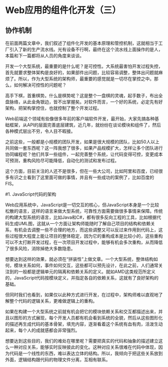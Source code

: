 Web应用的组件化开发（三）
====

协作机制
----

在前面两篇文章中，我们叙述了组件化开发的基本原理和管控机制，这就相当于工厂引入了新的生产流水线。光有设备不行啊，最终在这个流水线上面操作的是人，本篇和下一篇都将从人员的角度来谈谈。

开发一个大型系统，最重要的是什么呢？是可控性。大系统最害怕开发过程失控，首先就要求整体架构是良好的，如果部件出问题，比较容易调整，整体出问题就麻烦了。所以，作为大型系统的架构师，最重要的感觉就是一切尽在掌控之中。那么，如何解决可控性的问题呢？

高手下棋，首重棋势。什么是棋势呢？这是整个一盘棋的灵魂，起手数子，布出全盘脉络，从此金角银边，皆不出掌握矣。对软件而言，一个好的系统，必定先有好架构，把架构掌控住，也就控制了整个开发过程。

Web前端这个领域有些像很多年前的客户端软件开发，最开始，大家先搞各种基础框架，从API的层面完善底层建筑，近几年，就纷纷在谈论模块和组件了，然后各种模式层出不穷，令人目不暇接。

之前这些，一般都是小规模的团队开发，如果是很大规模的团队，比如50人以上共同做一套东西呢？这一阵我想了很多，如果产品规模扩大，怎样让多个团队进行协同编程呢？他们共享一些组件，一起完善整个系统，让代码变得可控，变更成本可预测，重构风险尽可能降低，自动化的测试和发布过程。

这个方面，目前关注的人还不是很多，但在一些大公司，比如阿里和百度，已经很多有识之士看到了这里面可做的事情，并且有一些成功的案例了，比如百度的FIS。

#1. JavaScript代码的架构

Web应用系统中，JavaScript是一切交互的核心，但JavaScript本身是一个比较松散的语言，这样的语言来做大型系统，可靠性方面需要做很多事情来保障。传统的构建大型系统的语言，比如Java和C#，都有很多反向工程的工具，比如根据代码生成UML图，这就从一个方面让架构师能随时了解自己项目的结构和依赖关系，有机会去调整一些不合理的地方，而这些调整又可以反过来作用到代码上，这些过程很大程度上能让项目的整体稳定，因为它的重构成本是比较小的，这些重构可以不太打断开发过程，在一次项目开发过程中，能够有机会多次重构，从而降低了很多风险，消除掉绝大多数隐患。

想要达到这样的效果，就必须在“拼装性”上做文章。一个大型系统，整体结构如何，模块关系如何，事件如何交互，这些都可以预先设计，在此之前，人们通常关注到的一般都是逻辑单元的隔离和依赖关系的定义。就如AMD这类规范所定义的，JavaScript代码按模块定义，并指定各自的依赖关系，这就有了良好架构的基础。

但同时我们也看到，如果仅以此种方式进行开发，在过程中，架构师难以直观地了解整个代码的逻辑关系，更难做逻辑上的重构。

如果在构建一个大型系统之前就有机会把它的模块依赖关系和交互都描述出来，并且以图形的方式展现，每个开发人员都有机会看到系统的全貌，然后从这些图形化的描述再生成代码的基本骨架，填充内容，逐渐看着这个系统有血有肉，活泼生动起来，每个人的成就感都会非常强烈。

想要达到这些目的，我们的难处在哪里呢？需要把真实的代码和抽象的描述建立这么一种对应关系，能够实时反映彼此的变化。这种对应关系很难在代码中体现，因为代码是一个线性的东西，难以表达立体的结构。所以，我倾向于把这些关系放到外面，逻辑结构跟代码的物理文件分离，互相有联系。

